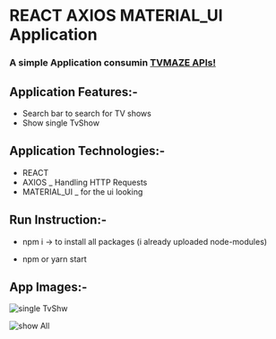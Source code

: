 # REACT AXIOS MATERIAL_UI Application

### A simple Application consumin [TVMAZE APIs!](http://www.tvmaze.com/api) 

## Application Features:-

- Search bar to search for TV shows 
- Show single TvShow

## Application Technologies:-

- REACT
- AXIOS _ Handling HTTP Requests
- MATERIAL_UI _ for the ui looking

## Run Instruction:-

- npm i -> to install all packages (i already uploaded node-modules)

- npm or yarn start

## App Images:-
![single TvShw](https://preview.ibb.co/e0z9wL/Screenshot-at-2018-10-20-18-24-57.png)

![show All](https://preview.ibb.co/eeYDO0/Screenshot-at-2018-10-20-18-24-34.png)